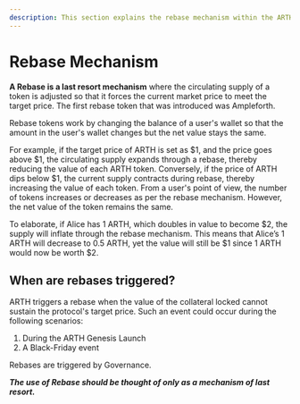 ```yaml
---
description: This section explains the rebase mechanism within the ARTH protocol.
---
```


# Rebase Mechanism

**A Rebase is a last resort mechanism** where the circulating supply of a token is adjusted so that it forces the current market price to meet the target price. The first rebase token that was introduced was Ampleforth.

Rebase tokens work by changing the balance of a user's wallet so that the amount in the user's wallet changes but the net value stays the same. 

For example, if the target price of ARTH is set as $1, and the price goes above $1, the circulating supply expands through a rebase, thereby reducing the value of each ARTH token. Conversely, if the price of ARTH dips below $1, the current supply contracts during rebase, thereby increasing the value of each token. From a user's point of view, the number of tokens increases or decreases as per the rebase mechanism. However, the net value of the token remains the same. 

To elaborate, if Alice has 1 ARTH, which doubles in value to become $2, the supply will inflate through the rebase mechanism. This means that Alice’s 1 ARTH will decrease to 0.5 ARTH, yet the value will still be $1 since 1 ARTH would now be worth $2.

## When are rebases triggered?

ARTH triggers a rebase when the value of the collateral locked cannot sustain the protocol's target price. Such an event could occur during the following scenarios:

1. During the ARTH Genesis Launch
2. A Black-Friday event

Rebases are triggered by Governance. 

_**The use of Rebase should be thought of only as a mechanism of last resort.**_

